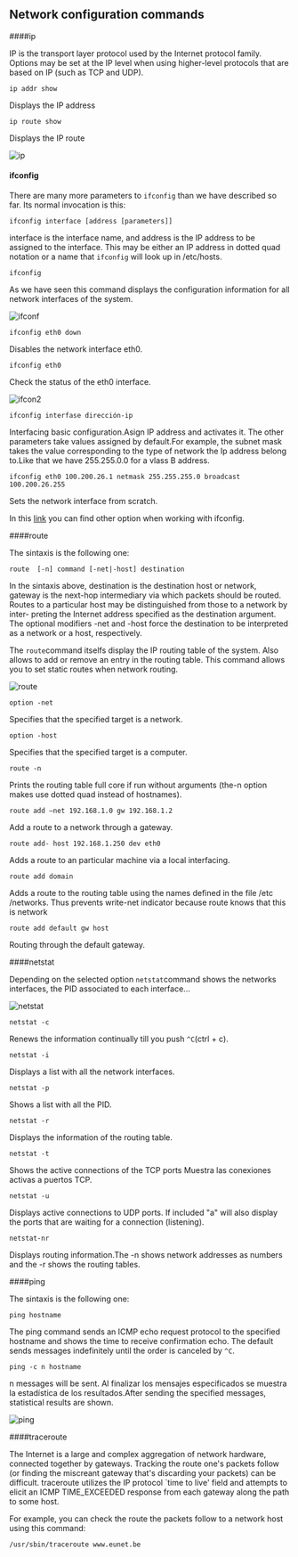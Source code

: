 ## Network configuration commands

####ip

IP is the transport layer protocol used by the Internet protocol family. Options may be set at the IP level when using higher-level protocols that
are based on IP (such as TCP and UDP).

```
ip addr show
```
Displays the IP address

```
ip route show
```

Displays the IP route

![ip](img6/ip.jpg)

#### ifconfig

There are many more parameters to `ifconfig` than we have described so far. Its normal invocation is this:
```
ifconfig interface [address [parameters]]
```
interface is the interface name, and address is the IP address to be assigned to the interface. This may
be either an IP address in dotted quad notation or a name that `ifconfig` will look up in /etc/hosts.

```
ifconfig
```
As we have seen this command displays the configuration information for all network interfaces of the system.

![ifconf](img6/ifconf.jpg)

```
ifconfig eth0 down
```
Disables the network interface eth0.

```
ifconfig eth0
```
Check the status of the eth0 interface.

![ifcon2](img6/iconf1.jpg)

```
ifconfig interfase dirección-ip
```

Interfacing basic configuration.Asign IP address and activates it. The other parameters take values assigned by default.For example, the subnet mask takes the value corresponding to the type of network the Ip address belong to.Like that we have  255.255.0.0 for a vlass B address.

```
ifconfig eth0 100.200.26.1 netmask 255.255.255.0 broadcast 100.200.26.255
```
Sets the network interface from scratch.

In this [link](http://www.tldp.org/LDP/nag/node73.html) you can find other option when working with ifconfig.

####route

The sintaxis is the following one:
```
route  [-n] command [-net|-host] destination
```


In the sintaxis above, destination is the destination host or network, gateway is the next-hop intermediary via which packets should be routed.  Routes to a particular host may be distinguished from those to a network by inter- preting the Internet address specified as the destination argument.  The optional modifiers -net and -host force the destination to be interpreted as a network or a host, respectively.

The  `route`command  itselfs display the IP routing table of the system. Also allows to add or remove an entry in the routing table. This command allows you to set static routes when network routing.

![route](img6/route.jpg)



```
option -net
```
Specifies that the specified target is a network.
```
option -host
```
Specifies that the specified target is a computer.


```
route -n
```

Prints the routing table full core if run without arguments (the-n option makes use dotted quad instead of hostnames).

```
route add –net 192.168.1.0 gw 192.168.1.2
```

Add a route to a network through a gateway.

```
route add- host 192.168.1.250 dev eth0
```
Adds a route to an
particular machine via a local interfacing.
```
route add domain
```
Adds a route to the routing table using
the names defined in the file /etc /networks. Thus
prevents write-net indicator because route knows that this is network


```
route add default gw host
```

Routing through the default gateway.

####netstat

Depending on the selected option `netstat`command shows the networks interfaces, the PID associated to each interface...

![netstat](img6/netstat.jpg)

```
netstat -c
```
Renews the information continually till you push `^C`(ctrl + c).
```
netstat -i
```
Displays a list with all the network interfaces.
```
netstat -p
```
Shows a list with all the PID.
```
netstat -r
```
Displays the information of the routing table.
```
netstat -t
```
Shows the active connections of the TCP ports Muestra las conexiones activas a puertos TCP.
```
netstat -u
```
Displays active connections to UDP ports. If included "a" will also display the ports that are waiting for a connection (listening).
```
netstat-nr
```
Displays routing information.The -n shows network addresses as numbers and the -r  shows the routing tables.

####ping

The sintaxis is the following one:
```
ping hostname
```
The ping command sends an ICMP echo request protocol to the specified hostname and shows the time to
receive confirmation echo. The default sends
messages indefinitely until the order is canceled by
`^C`.

```
ping -c n hostname
```
 n messages will be sent. Al finalizar los mensajes
especificados se muestra la estadística de los resultados.After sending the specified messages, statistical results are shown.

![ping](img6/ping.jpg)

####traceroute

The Internet is a large and complex aggregation of network hardware, connected together by gateways.  Tracking the route one's packets follow (or finding the miscreant gateway that's discarding your packets) can be difficult.  traceroute utilizes the IP protocol `time to live' field and attempts to elicit an ICMP TIME_EXCEEDED response from each gateway along the path to some host.

For example, you can check the route the packets follow to a network host using this command:
```
/usr/sbin/traceroute www.eunet.be
```


